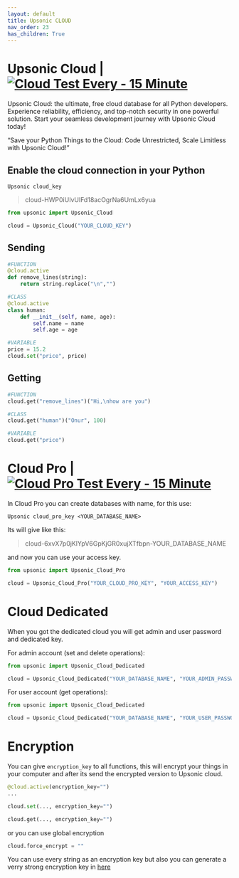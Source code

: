 ```yaml
---
layout: default
title: Upsonic CLOUD
nav_order: 23
has_children: True
---
```


# Upsonic Cloud | [![Cloud Test Every - 15 Minute](https://github.com/Upsonic/Upsonic/actions/workflows/cloud_test.yml/badge.svg)](https://github.com/Upsonic/Upsonic/actions/workflows/cloud_test.yml)
Upsonic Cloud: the ultimate, free cloud database for all Python developers. Experience reliability, efficiency, and top-notch security in one powerful solution. Start your seamless development journey with Upsonic Cloud today!

“Save your Python Things to the Cloud: Code Unrestricted, Scale Limitless with Upsonic Cloud!”



## Enable the cloud connection in your Python
```console
Upsonic cloud_key
```

> cloud-HWP0iUIvUlFd18acOgrNa6UmLx6yua

```python
from upsonic import Upsonic_Cloud

cloud = Upsonic_Cloud("YOUR_CLOUD_KEY")
```

## Sending


```python
#FUNCTION
@cloud.active
def remove_lines(string):
    return string.replace("\n","")

#CLASS
@cloud.active
class human:
    def __init__(self, name, age):
        self.name = name
        self.age = age

#VARIABLE
price = 15.2
cloud.set("price", price)
```


## Getting

```python
#FUNCTION
cloud.get("remove_lines")("Hi,\nhow are you")

#CLASS
cloud.get("human")("Onur", 100)

#VARIABLE
cloud.get("price")
```





# Cloud Pro | [![Cloud Pro Test Every - 15 Minute](https://github.com/Upsonic/Upsonic/actions/workflows/cloud_pro_test.yml/badge.svg)](https://github.com/Upsonic/Upsonic/actions/workflows/cloud_pro_test.yml)
In Cloud Pro you can create databases with name, for this use:

```console
Upsonic cloud_pro_key <YOUR_DATABASE_NAME>
```

Its will give like this:

> cloud-6xvX7p0jKlYpV6GpKjGR0xujXTfbpn-YOUR_DATABASE_NAME

and now you can use your access key.

```python
from upsonic import Upsonic_Cloud_Pro

cloud = Upsonic_Cloud_Pro("YOUR_CLOUD_PRO_KEY", "YOUR_ACCESS_KEY")
```


# Cloud Dedicated
When you got the dedicated cloud you will get admin and user password and dedicated key.

For admin account (set and delete operations):
```python
from upsonic import Upsonic_Cloud_Dedicated

cloud = Upsonic_Cloud_Dedicated("YOUR_DATABASE_NAME", "YOUR_ADMIN_PASSWORD", "YOUR_DEDICATED_KEY")
```

For user account (get operations):
```python
from upsonic import Upsonic_Cloud_Dedicated

cloud = Upsonic_Cloud_Dedicated("YOUR_DATABASE_NAME", "YOUR_USER_PASSWORD", "YOUR_DEDICATED_KEY")
```


# Encryption
You can give `encryption_key` to all functions, this will encrypt your things in your computer and after its send the encrypted version to Upsonic cloud.

```python
@cloud.active(encryption_key="")
...

cloud.set(..., encryption_key="")

cloud.get(..., encryption_key="")

```

or you can use global encryption

```python
cloud.force_encrypt = ""
```

You can use every string as an encryption key but also you can generate a verry strong encryption key in [here](https://docs.upsonic.co/features/encryption.html#fernet-key-generation)
